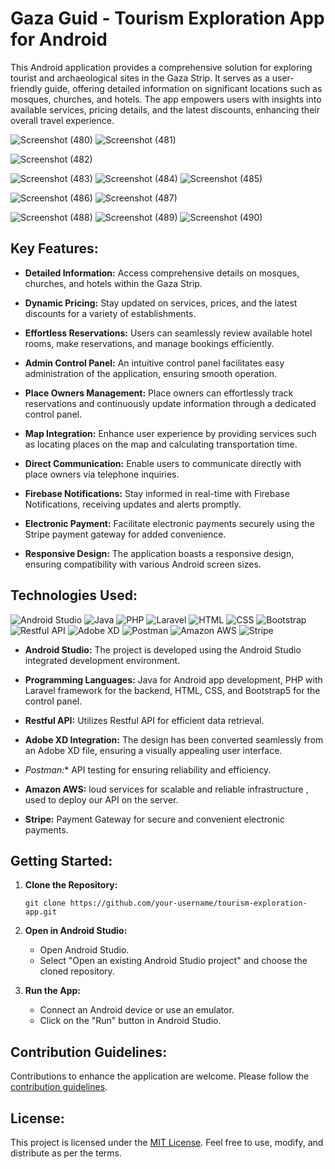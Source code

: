 # Gaza Guid - Tourism Exploration App for Android

This Android application provides a comprehensive solution for exploring tourist and archaeological sites in the Gaza Strip. It serves as a user-friendly guide, offering detailed information on significant locations such as mosques, churches, and hotels. The app empowers users with insights into available services, pricing details, and the latest discounts, enhancing their overall travel experience.


![Screenshot (480)](https://github.com/rshgithub/AndroidTourismApp/assets/29553481/fdab9d52-c99a-469b-8c08-4dcbf984c3f1)
![Screenshot (481)](https://github.com/rshgithub/AndroidTourismApp/assets/29553481/ce6c3393-b187-4df6-bf59-8159d2b90416)

 ![Screenshot (482)](https://github.com/rshgithub/AndroidTourismApp/assets/29553481/aedf8215-53bb-4a7a-9a7c-8951da4271b7)
 
![Screenshot (483)](https://github.com/rshgithub/AndroidTourismApp/assets/29553481/82ea3443-ee31-4b9c-a599-364f68e43fd4)
![Screenshot (484)](https://github.com/rshgithub/AndroidTourismApp/assets/29553481/42922705-0bdf-415a-a9dc-08ea263e1a35)
![Screenshot (485)](https://github.com/rshgithub/AndroidTourismApp/assets/29553481/aa3b56a7-7a3e-46a1-8d91-3027f9118666)

![Screenshot (486)](https://github.com/rshgithub/AndroidTourismApp/assets/29553481/eaf7e036-d987-4a29-af0a-b1a6ad804231)
![Screenshot (487)](https://github.com/rshgithub/AndroidTourismApp/assets/29553481/7cc4b0ce-46f2-48a5-b5a2-8c087a48e6d0)

![Screenshot (488)](https://github.com/rshgithub/AndroidTourismApp/assets/29553481/5a538cc7-0565-4f4a-bb20-0b452356731a)
![Screenshot (489)](https://github.com/rshgithub/AndroidTourismApp/assets/29553481/e7a67e03-50a3-4f16-9ef5-f03305de9758)
![Screenshot (490)](https://github.com/rshgithub/AndroidTourismApp/assets/29553481/0f49bbe8-a793-4fb3-ac20-f8cafa1d4e0e)



## Key Features:

- **Detailed Information:** Access comprehensive details on mosques, churches, and hotels within the Gaza Strip.
  
- **Dynamic Pricing:** Stay updated on services, prices, and the latest discounts for a variety of establishments.

- **Effortless Reservations:** Users can seamlessly review available hotel rooms, make reservations, and manage bookings efficiently.

- **Admin Control Panel:** An intuitive control panel facilitates easy administration of the application, ensuring smooth operation.

- **Place Owners Management:** Place owners can effortlessly track reservations and continuously update information through a dedicated control panel.

- **Map Integration:** Enhance user experience by providing services such as locating places on the map and calculating transportation time.

- **Direct Communication:** Enable users to communicate directly with place owners via telephone inquiries.

- **Firebase Notifications:** Stay informed in real-time with Firebase Notifications, receiving updates and alerts promptly.

- **Electronic Payment:** Facilitate electronic payments securely using the Stripe payment gateway for added convenience.

- **Responsive Design:** The application boasts a responsive design, ensuring compatibility with various Android screen sizes.

## Technologies Used: 
![Android Studio](https://img.shields.io/badge/Android%20Studio-v4.2.2-green)
![Java](https://img.shields.io/badge/Java-v1.8-orange)
![PHP](https://img.shields.io/badge/PHP-v7.4.3-blue)
![Laravel](https://img.shields.io/badge/Laravel-v8.6.2-red)
![HTML](https://img.shields.io/badge/HTML5-lightgrey)
![CSS](https://img.shields.io/badge/CSS3-blue)
![Bootstrap](https://img.shields.io/badge/Bootstrap-v5.0.2-purple)
![Restful API](https://img.shields.io/badge/Restful%20API-efficient-brightgreen)
![Adobe XD](https://img.shields.io/badge/Adobe%20XD-v34.0.12-blueviolet)
![Postman](https://img.shields.io/badge/Postman-API%20Testing-orange)
![Amazon AWS](https://img.shields.io/badge/Amazon%20AWS-Cloud%20Services-yellow)
![Stripe](https://img.shields.io/badge/Stripe-Payment%20Gateway-blue)

- **Android Studio:** The project is developed using the Android Studio integrated development environment.

- **Programming Languages:** Java for Android app development, PHP with Laravel framework for the backend, HTML, CSS, and Bootstrap5 for the control panel.

- **Restful API:** Utilizes Restful API for efficient data retrieval.

- **Adobe XD Integration:** The design has been converted seamlessly from an Adobe XD file, ensuring a visually appealing user interface.

- *Postman:** API testing for ensuring reliability and efficiency.

- **Amazon AWS:** loud services for scalable and reliable infrastructure , used to deploy our API on the server.

- **Stripe:** Payment Gateway for secure and convenient electronic payments. 
 
## Getting Started:

1. **Clone the Repository:**
   ```
   git clone https://github.com/your-username/tourism-exploration-app.git
   ```

2. **Open in Android Studio:**
   - Open Android Studio.
   - Select "Open an existing Android Studio project" and choose the cloned repository.

3. **Run the App:**
   - Connect an Android device or use an emulator.
   - Click on the "Run" button in Android Studio.

## Contribution Guidelines:

Contributions to enhance the application are welcome. Please follow the [contribution guidelines](CONTRIBUTING.md).

## License:

This project is licensed under the [MIT License](LICENSE.md). Feel free to use, modify, and distribute as per the terms.


 
